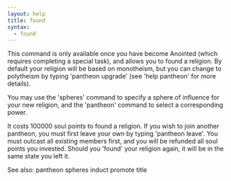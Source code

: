 ```yaml
---
layout: help
title: found
syntax:
  - found
---
```


This command is only available once you have become Anointed (which requires 
completing a special task), and allows you to found a religion.  By default 
your religion will be based on monotheism, but you can change to polytheism 
by typing 'pantheon upgrade' (see 'help pantheon' for more details).

You may use the 'spheres' command to specify a sphere of influence for your 
new religion, and the 'pantheon' command to select a corresponding power.

It costs 100000 soul points to found a religion.  If you wish to join another 
pantheon, you must first leave your own by typing 'pantheon leave'.  You 
must outcast all existing members first, and you will be refunded all soul 
points you invested.  Should you 'found' your religion again, it will be in 
the same state you left it.

See also: pantheon spheres induct promote title
